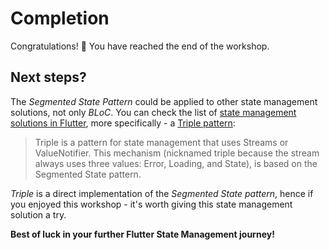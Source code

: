 # Completion

Congratulations! 🎉 You have reached the end of the workshop.

## Next steps?

The _Segmented State Pattern_ could be applied to other state management solutions, not only _BLoC_. You can check the list of [state management solutions in Flutter](https://docs.flutter.dev/development/data-and-backend/state-mgmt/options), more specifically - a [Triple pattern](https://triple.flutterando.com.br/):

> Triple is a pattern for state management that uses Streams or ValueNotifier. This mechanism (nicknamed triple because the stream always uses three values: Error, Loading, and State), is based on the Segmented State pattern.

_Triple_ is a direct implementation of the _Segmented State pattern_, hence if you enjoyed this workshop - it's worth giving this state management solution a try.

**Best of luck in your further Flutter State Management journey!**

<img alt="Google Analytics" src="https://www.google-analytics.com/collect?v=1&cid=1&t=pageview&ec=workshop&ea=open&dp=%3Fwebserver%3Dhttps%3A%2F%2Fdartpad-ws-segmented-state.web.app%23Step10&dt=completion&tid=UA-226953365-1" style="width: 1px; height: 1px"/>
